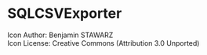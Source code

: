 # SQLCSVExporter

 Icon Author: Benjamin STAWARZ  
 Icon License: Creative Commons (Attribution 3.0 Unported)
